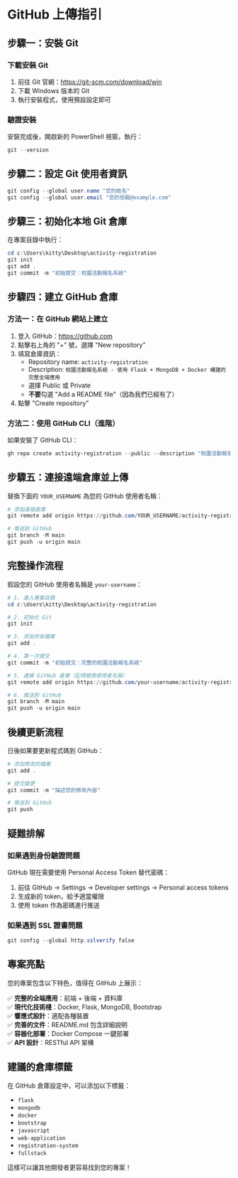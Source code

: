 # GitHub 上傳指引

## 步驟一：安裝 Git

### 下載安裝 Git
1. 前往 Git 官網：https://git-scm.com/download/win
2. 下載 Windows 版本的 Git
3. 執行安裝程式，使用預設設定即可

### 驗證安裝
安裝完成後，開啟新的 PowerShell 視窗，執行：
```powershell
git --version
```

## 步驟二：設定 Git 使用者資訊

```powershell
git config --global user.name "您的姓名"
git config --global user.email "您的信箱@example.com"
```

## 步驟三：初始化本地 Git 倉庫

在專案目錄中執行：
```powershell
cd c:\Users\kitty\Desktop\activity-registration
git init
git add .
git commit -m "初始提交：校園活動報名系統"
```

## 步驟四：建立 GitHub 倉庫

### 方法一：在 GitHub 網站上建立
1. 登入 GitHub：https://github.com
2. 點擊右上角的 "+" 號，選擇 "New repository"
3. 填寫倉庫資訊：
   - Repository name: `activity-registration`
   - Description: `校園活動報名系統 - 使用 Flask + MongoDB + Docker 構建的完整全端應用`
   - 選擇 Public 或 Private
   - **不要**勾選 "Add a README file"（因為我們已經有了）
4. 點擊 "Create repository"

### 方法二：使用 GitHub CLI（進階）
如果安裝了 GitHub CLI：
```powershell
gh repo create activity-registration --public --description "校園活動報名系統"
```

## 步驟五：連接遠端倉庫並上傳

替換下面的 `YOUR_USERNAME` 為您的 GitHub 使用者名稱：

```powershell
# 添加遠端倉庫
git remote add origin https://github.com/YOUR_USERNAME/activity-registration.git

# 推送到 GitHub
git branch -M main
git push -u origin main
```

## 完整操作流程

假設您的 GitHub 使用者名稱是 `your-username`：

```powershell
# 1. 進入專案目錄
cd c:\Users\kitty\Desktop\activity-registration

# 2. 初始化 Git
git init

# 3. 添加所有檔案
git add .

# 4. 第一次提交
git commit -m "初始提交：完整的校園活動報名系統"

# 5. 連接 GitHub 倉庫（記得替換使用者名稱）
git remote add origin https://github.com/your-username/activity-registration.git

# 6. 推送到 GitHub
git branch -M main
git push -u origin main
```

## 後續更新流程

日後如果要更新程式碼到 GitHub：

```powershell
# 添加修改的檔案
git add .

# 提交變更
git commit -m "描述您的修改內容"

# 推送到 GitHub
git push
```

## 疑難排解

### 如果遇到身份驗證問題
GitHub 現在需要使用 Personal Access Token 替代密碼：

1. 前往 GitHub → Settings → Developer settings → Personal access tokens
2. 生成新的 token，給予適當權限
3. 使用 token 作為密碼進行推送

### 如果遇到 SSL 證書問題
```powershell
git config --global http.sslverify false
```

## 專案亮點

您的專案包含以下特色，值得在 GitHub 上展示：

✅ **完整的全端應用**：前端 + 後端 + 資料庫  
✅ **現代化技術棧**：Docker, Flask, MongoDB, Bootstrap  
✅ **響應式設計**：適配各種裝置  
✅ **完善的文件**：README.md 包含詳細說明  
✅ **容器化部署**：Docker Compose 一鍵部署  
✅ **API 設計**：RESTful API 架構  

## 建議的倉庫標籤

在 GitHub 倉庫設定中，可以添加以下標籤：
- `flask`
- `mongodb`
- `docker`
- `bootstrap`
- `javascript`
- `web-application`
- `registration-system`
- `fullstack`

這樣可以讓其他開發者更容易找到您的專案！
